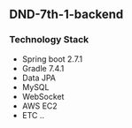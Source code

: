 ## DND-7th-1-backend

### Technology Stack 
- Spring boot 2.7.1
- Gradle 7.4.1
- Data JPA
- MySQL
- WebSocket
- AWS EC2
- ETC ..
